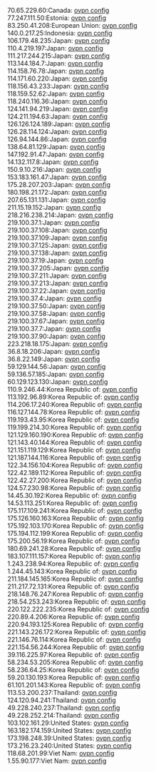 70.65.229.60:Canada: [ovpn config](vpn/70_65_229_60.ovpn)  
77.247.111.50:Estonia: [ovpn config](vpn/77_247_111_50.ovpn)  
83.250.41.208:European Union: [ovpn config](vpn/83_250_41_208.ovpn)  
140.0.217.25:Indonesia: [ovpn config](vpn/140_0_217_25.ovpn)  
106.179.48.235:Japan: [ovpn config](vpn/106_179_48_235.ovpn)  
110.4.219.197:Japan: [ovpn config](vpn/110_4_219_197.ovpn)  
111.217.244.215:Japan: [ovpn config](vpn/111_217_244_215.ovpn)  
113.144.184.7:Japan: [ovpn config](vpn/113_144_184_7.ovpn)  
114.158.76.78:Japan: [ovpn config](vpn/114_158_76_78.ovpn)  
114.171.60.220:Japan: [ovpn config](vpn/114_171_60_220.ovpn)  
118.156.43.233:Japan: [ovpn config](vpn/118_156_43_233.ovpn)  
118.159.52.62:Japan: [ovpn config](vpn/118_159_52_62.ovpn)  
118.240.116.36:Japan: [ovpn config](vpn/118_240_116_36.ovpn)  
124.141.94.219:Japan: [ovpn config](vpn/124_141_94_219.ovpn)  
124.211.194.63:Japan: [ovpn config](vpn/124_211_194_63.ovpn)  
126.126.124.189:Japan: [ovpn config](vpn/126_126_124_189.ovpn)  
126.28.114.124:Japan: [ovpn config](vpn/126_28_114_124.ovpn)  
126.94.144.86:Japan: [ovpn config](vpn/126_94_144_86.ovpn)  
138.64.81.129:Japan: [ovpn config](vpn/138_64_81_129.ovpn)  
147.192.91.47:Japan: [ovpn config](vpn/147_192_91_47.ovpn)  
14.132.117.8:Japan: [ovpn config](vpn/14_132_117_8.ovpn)  
150.9.10.216:Japan: [ovpn config](vpn/150_9_10_216.ovpn)  
153.183.161.47:Japan: [ovpn config](vpn/153_183_161_47.ovpn)  
175.28.207.203:Japan: [ovpn config](vpn/175_28_207_203.ovpn)  
180.198.21.172:Japan: [ovpn config](vpn/180_198_21_172.ovpn)  
207.65.131.131:Japan: [ovpn config](vpn/207_65_131_131.ovpn)  
211.15.19.152:Japan: [ovpn config](vpn/211_15_19_152.ovpn)  
218.216.238.214:Japan: [ovpn config](vpn/218_216_238_214.ovpn)  
219.100.37.1:Japan: [ovpn config](vpn/219_100_37_1.ovpn)  
219.100.37.108:Japan: [ovpn config](vpn/219_100_37_108.ovpn)  
219.100.37.109:Japan: [ovpn config](vpn/219_100_37_109.ovpn)  
219.100.37.125:Japan: [ovpn config](vpn/219_100_37_125.ovpn)  
219.100.37.138:Japan: [ovpn config](vpn/219_100_37_138.ovpn)  
219.100.37.19:Japan: [ovpn config](vpn/219_100_37_19.ovpn)  
219.100.37.205:Japan: [ovpn config](vpn/219_100_37_205.ovpn)  
219.100.37.211:Japan: [ovpn config](vpn/219_100_37_211.ovpn)  
219.100.37.213:Japan: [ovpn config](vpn/219_100_37_213.ovpn)  
219.100.37.22:Japan: [ovpn config](vpn/219_100_37_22.ovpn)  
219.100.37.4:Japan: [ovpn config](vpn/219_100_37_4.ovpn)  
219.100.37.50:Japan: [ovpn config](vpn/219_100_37_50.ovpn)  
219.100.37.58:Japan: [ovpn config](vpn/219_100_37_58.ovpn)  
219.100.37.67:Japan: [ovpn config](vpn/219_100_37_67.ovpn)  
219.100.37.7:Japan: [ovpn config](vpn/219_100_37_7.ovpn)  
219.100.37.90:Japan: [ovpn config](vpn/219_100_37_90.ovpn)  
223.218.18.175:Japan: [ovpn config](vpn/223_218_18_175.ovpn)  
36.8.18.206:Japan: [ovpn config](vpn/36_8_18_206.ovpn)  
36.8.22.149:Japan: [ovpn config](vpn/36_8_22_149.ovpn)  
59.129.144.56:Japan: [ovpn config](vpn/59_129_144_56.ovpn)  
59.136.57.185:Japan: [ovpn config](vpn/59_136_57_185.ovpn)  
60.129.123.130:Japan: [ovpn config](vpn/60_129_123_130.ovpn)  
110.9.246.44:Korea Republic of: [ovpn config](vpn/110_9_246_44.ovpn)  
113.192.96.89:Korea Republic of: [ovpn config](vpn/113_192_96_89.ovpn)  
114.206.17.240:Korea Republic of: [ovpn config](vpn/114_206_17_240.ovpn)  
116.127.144.78:Korea Republic of: [ovpn config](vpn/116_127_144_78.ovpn)  
119.193.43.95:Korea Republic of: [ovpn config](vpn/119_193_43_95.ovpn)  
119.199.214.30:Korea Republic of: [ovpn config](vpn/119_199_214_30.ovpn)  
121.129.160.190:Korea Republic of: [ovpn config](vpn/121_129_160_190.ovpn)  
121.143.40.144:Korea Republic of: [ovpn config](vpn/121_143_40_144.ovpn)  
121.151.119.129:Korea Republic of: [ovpn config](vpn/121_151_119_129.ovpn)  
121.187.144.116:Korea Republic of: [ovpn config](vpn/121_187_144_116.ovpn)  
122.34.156.104:Korea Republic of: [ovpn config](vpn/122_34_156_104.ovpn)  
122.42.189.112:Korea Republic of: [ovpn config](vpn/122_42_189_112.ovpn)  
122.42.27.200:Korea Republic of: [ovpn config](vpn/122_42_27_200.ovpn)  
124.57.230.98:Korea Republic of: [ovpn config](vpn/124_57_230_98.ovpn)  
14.45.30.192:Korea Republic of: [ovpn config](vpn/14_45_30_192.ovpn)  
14.53.113.251:Korea Republic of: [ovpn config](vpn/14_53_113_251.ovpn)  
175.117.109.241:Korea Republic of: [ovpn config](vpn/175_117_109_241.ovpn)  
175.126.160.163:Korea Republic of: [ovpn config](vpn/175_126_160_163.ovpn)  
175.192.103.170:Korea Republic of: [ovpn config](vpn/175_192_103_170.ovpn)  
175.194.112.199:Korea Republic of: [ovpn config](vpn/175_194_112_199.ovpn)  
175.200.56.19:Korea Republic of: [ovpn config](vpn/175_200_56_19.ovpn)  
180.69.241.28:Korea Republic of: [ovpn config](vpn/180_69_241_28.ovpn)  
183.107.111.157:Korea Republic of: [ovpn config](vpn/183_107_111_157.ovpn)  
1.243.238.94:Korea Republic of: [ovpn config](vpn/1_243_238_94.ovpn)  
1.244.45.143:Korea Republic of: [ovpn config](vpn/1_244_45_143.ovpn)  
211.184.145.165:Korea Republic of: [ovpn config](vpn/211_184_145_165.ovpn)  
211.217.72.131:Korea Republic of: [ovpn config](vpn/211_217_72_131.ovpn)  
218.148.76.247:Korea Republic of: [ovpn config](vpn/218_148_76_247.ovpn)  
218.54.253.243:Korea Republic of: [ovpn config](vpn/218_54_253_243.ovpn)  
220.122.222.235:Korea Republic of: [ovpn config](vpn/220_122_222_235.ovpn)  
220.89.4.206:Korea Republic of: [ovpn config](vpn/220_89_4_206.ovpn)  
220.94.193.125:Korea Republic of: [ovpn config](vpn/220_94_193_125.ovpn)  
221.143.226.172:Korea Republic of: [ovpn config](vpn/221_143_226_172.ovpn)  
221.146.76.114:Korea Republic of: [ovpn config](vpn/221_146_76_114.ovpn)  
221.154.56.244:Korea Republic of: [ovpn config](vpn/221_154_56_244.ovpn)  
39.116.225.97:Korea Republic of: [ovpn config](vpn/39_116_225_97.ovpn)  
58.234.53.205:Korea Republic of: [ovpn config](vpn/58_234_53_205.ovpn)  
58.236.64.25:Korea Republic of: [ovpn config](vpn/58_236_64_25.ovpn)  
59.20.130.193:Korea Republic of: [ovpn config](vpn/59_20_130_193.ovpn)  
61.101.201.143:Korea Republic of: [ovpn config](vpn/61_101_201_143.ovpn)  
113.53.200.237:Thailand: [ovpn config](vpn/113_53_200_237.ovpn)  
124.120.94.241:Thailand: [ovpn config](vpn/124_120_94_241.ovpn)  
49.228.240.237:Thailand: [ovpn config](vpn/49_228_240_237.ovpn)  
49.228.252.214:Thailand: [ovpn config](vpn/49_228_252_214.ovpn)  
103.102.161.29:United States: [ovpn config](vpn/103_102_161_29.ovpn)  
163.182.174.159:United States: [ovpn config](vpn/163_182_174_159.ovpn)  
173.198.248.39:United States: [ovpn config](vpn/173_198_248_39.ovpn)  
173.216.23.240:United States: [ovpn config](vpn/173_216_23_240.ovpn)  
118.68.201.99:Viet Nam: [ovpn config](vpn/118_68_201_99.ovpn)  
1.55.90.177:Viet Nam: [ovpn config](vpn/1_55_90_177.ovpn)  
